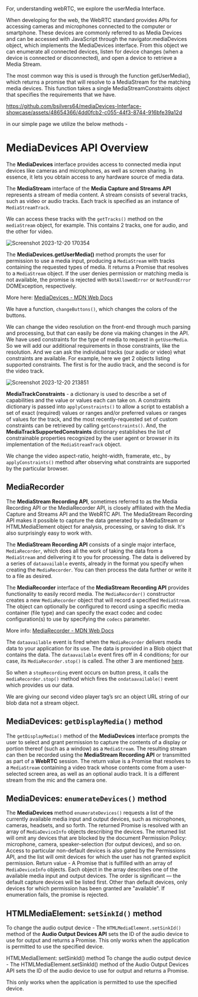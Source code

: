 For, understanding webRTC, we explore the userMedia Interface.

When developing for the web, the WebRTC standard provides APIs for accessing cameras and microphones connected to the computer or smartphone. These devices are commonly referred to as Media Devices and can be accessed with JavaScript through the navigator.mediaDevices object, which implements the MediaDevices interface. From this object we can enumerate all connected devices, listen for device changes (when a device is connected or disconnected), and open a device to retrieve a Media Stream.

The most common way this is used is through the function getUserMedia(), which returns a promise that will resolve to a MediaStream for the matching media devices. This function takes a single MediaStreamConstraints object that specifies the requirements that we have.


https://github.com/bsilvers64/mediaDevices-Interface-showcase/assets/48654366/4dd0fcb2-c055-44f3-8744-916bfe39a12d


in our simple page we utilize the below methods -

# MediaDevices API Overview

The **MediaDevices** interface provides access to connected media input devices like cameras and microphones, as well as screen sharing. In essence, it lets you obtain access to any hardware source of media data.

The **MediaStream** interface of the **Media Capture and Streams API** represents a stream of media content. A stream consists of several tracks, such as video or audio tracks. Each track is specified as an instance of `MediaStreamTrack`.

We can access these tracks with the `getTracks()` method on the `mediaStream` object, for example. This contains 2 tracks, one for audio, and the other for video.

![Screenshot 2023-12-20 170354](https://github.com/bsilvers64/mediaDevices-Interface-showcase/assets/48654366/716553ef-8cd0-4d31-a5db-049751ac1f8b)


The **MediaDevices.getUserMedia()** method prompts the user for permission to use a media input, producing a `MediaStream` with tracks containing the requested types of media. It returns a Promise that resolves to a `MediaStream` object. If the user denies permission or matching media is not available, the promise is rejected with `NotAllowedError` or `NotFoundError` DOMException, respectively.

More here: [MediaDevices - MDN Web Docs](https://developer.mozilla.org/en-US/docs/Web/API/MediaDevices)

We have a function, `changeButtons()`, which changes the colors of the buttons.

We can change the video resolution on the front-end through much parsing and processing, but that can easily be done via making changes in the API. We have used constraints for the type of media to request in `getUserMedia`. So we will add our additional requirements in those constraints, like the resolution. And we can ask the individual tracks (our audio or video) what constraints are available. For example, here we get 2 objects listing supported constraints. The first is for the audio track, and the second is for the video track.

![Screenshot 2023-12-20 213851](https://github.com/bsilvers64/mediaDevices-Interface-showcase/assets/48654366/61171a2b-864c-4d42-81fa-341912cf6d9b)


**MediaTrackConstraints** - a dictionary is used to describe a set of capabilities and the value or values each can take on. A constraints dictionary is passed into `applyConstraints()` to allow a script to establish a set of exact (required) values or ranges and/or preferred values or ranges of values for the track, and the most recently-requested set of custom constraints can be retrieved by calling `getConstraints()`. And, the **MediaTrackSupportedConstraints** dictionary establishes the list of constrainable properties recognized by the user agent or browser in its implementation of the `MediaStreamTrack` object.

We change the video aspect-ratio, height-width, framerate, etc., by `applyConstraints()` method after observing what constraints are supported by the particular browser.

## MediaRecorder

The **MediaStream Recording API**, sometimes referred to as the Media Recording API or the MediaRecorder API, is closely affiliated with the Media Capture and Streams API and the WebRTC API. The MediaStream Recording API makes it possible to capture the data generated by a MediaStream or HTMLMediaElement object for analysis, processing, or saving to disk. It's also surprisingly easy to work with.

The **MediaStream Recording API** consists of a single major interface, `MediaRecorder`, which does all the work of taking the data from a `MediaStream` and delivering it to you for processing. The data is delivered by a series of `dataavailable` events, already in the format you specify when creating the `MediaRecorder`. You can then process the data further or write it to a file as desired.

The **MediaRecorder** interface of the **MediaStream Recording API** provides functionality to easily record media. The `MediaRecorder()` constructor creates a new `MediaRecorder` object that will record a specified `MediaStream`. The object can optionally be configured to record using a specific media container (file type) and can specify the exact codec and codec configuration(s) to use by specifying the `codecs` parameter.

More info: [MediaRecorder - MDN Web Docs](https://developer.mozilla.org/en-US/docs/Web/API/MediaRecorder/MediaRecorder)

The `dataavailable` event is fired when the `MediaRecorder` delivers media data to your application for its use. The data is provided in a Blob object that contains the data. The `dataavailable` event fires off in 4 conditions; for our case, its `MediaRecorder.stop()` is called. The other 3 are mentioned [here](https://developer.mozilla.org/en-US/docs/Web/API/MediaRecorder/dataavailable_event).

So when a `stopRecording` event occurs on button press, it calls the `mediaRecorder.stop()` method which fires the `ondataavailable()` event which provides us our data.

We are giving our second video player tag’s src an object URL string of our blob data not a stream object.

## MediaDevices: `getDisplayMedia()` method

The `getDisplayMedia()` method of the **MediaDevices** interface prompts the user to select and grant permission to capture the contents of a display or portion thereof (such as a window) as a `MediaStream`. The resulting stream can then be recorded using the **MediaStream Recording API** or transmitted as part of a **WebRTC** session. The return value is a Promise that resolves to a `MediaStream` containing a video track whose contents come from a user-selected screen area, as well as an optional audio track. It is a different stream from the mic and the camera one.

## MediaDevices: `enumerateDevices()` method

The **MediaDevices** method `enumerateDevices()` requests a list of the currently available media input and output devices, such as microphones, cameras, headsets, and so forth. The returned Promise is resolved with an array of `MediaDeviceInfo` objects describing the devices. The returned list will omit any devices that are blocked by the document Permission Policy: microphone, camera, speaker-selection (for output devices), and so on. Access to particular non-default devices is also gated by the Permissions API, and the list will omit devices for which the user has not granted explicit permission. Return value - A Promise that is fulfilled with an array of `MediaDeviceInfo` objects. Each object in the array describes one of the available media input and output devices. The order is significant — the default capture devices will be listed first. Other than default devices, only devices for which permission has been granted are "available". If enumeration fails, the promise is rejected.

## HTMLMediaElement: `setSinkId()` method

To change the audio output device - The `HTMLMediaElement.setSinkId()` method of the **Audio Output Devices API** sets the ID of the audio device to use for output and returns a Promise. This only works when the application is permitted to use the specified device.


HTMLMediaElement: setSinkId() method
To change the audio output device -
The HTMLMediaElement.setSinkId() method of the Audio Output Devices API sets the ID of the audio device to use for output and returns a Promise.

This only works when the application is permitted to use the specified device.
